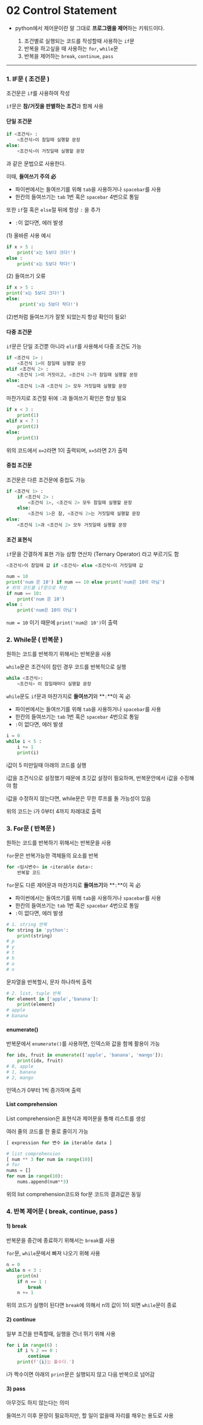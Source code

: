 # 02 Control Statement

- python에서 제어문이란 말 그대로 **프로그램을 제어**하는 키워드이다.

    1)  조건별로 실행되는 코드를 작성할때 사용하는 `if`문
    2)  반복을 하고싶을 때 사용하는 `for`, `while`문
    3)  반복을 제어하는 `break`, `continue`, `pass` 

---
### 1. IF문 ( 조건문 )

조건문은 `if`를 사용하여 작성

`if`문은 **참/거짓을 판별하는 조건**과 함께 사용

#### 단일 조건문
```python
if <조건식> :
    <조건식>이 참일때 실행할 문장
else:
    <조건식>이 거짓일때 실행할 문장
```
과 같은 문법으로 사용한다.

이때, **들여쓰기 주의 必**
- 파이썬에서는 들여쓰기를 위해 `tab`을 사용하거나 `spacebar`를 사용
- 한칸의 들여쓰기는 `tab` 1번 혹은 `spacebar` 4번으로 통일

또한 `if`절 혹은 `else`절 뒤에 항상 `:` 을 추가
- `:`이 없다면, 에러 발생

(1) 올바른 사용 예시
```python
if x > 5 :
    print('x는 5보다 크다!')
else :
    print('x는 5보다 작다!')
```

(2) 들여쓰기 오류
```python
if x > 5 :
print('x는 5보다 크다!')
else:
     print('x는 5보다 작다!')
```

(2)번처럼 들여쓰기가 잘못 되었는지 항상 확인이 필요!

#### 다중 조건문
`if`문은 단일 조건뿐 아니라 `elif`를 사용해서 다중 조건도 가능

```python
if <조건식 1> :
    <조건식 1>이 참일때 실행할 문장
elif <조건식 2> :
    <조건식 1>이 거짓이고, <조건식 2>가 참일때 실행할 문장
else:
    <조건식 1>과 <조건식 2> 모두 거짓일때 실행할 문장
```
마찬가지로 조건절 뒤에 `:`과 들여쓰기 확인은 항상 필요

```python
if x < 3 :
    print(1)
elif x < 7 :
    print(2)
else:
    print(3)
```
위의 코드에서 `x=2`라면 1이 출력되며, `x=5`라면 2가 출력

#### 중첩 조건문 
조건문은 다른 조건문에 중첩도 가능

```python
if <조건식 1> :
    if <조건식 2> :
        <조건식 1>, <조건식 2> 모두 참일때 실행할 문장
    else:
        <조건식 1>은 참, <조건식 2>는 거짓일때 실행할 문장
else:
    <조건식 1>과 <조건식 2> 모두 거짓일때 실행할 문장
```

#### 조건 표현식

`if`문을 간결하게 표현 가능
삼항 연산자 (Ternary Operator) 라고 부르기도 함

```python
<조건식>이 참일때 값 if <조건식> else <조건식>이 거짓일때 값
```

```python
num = 10
print('num 은 10') if num == 10 else print('num은 10이 아님')
# 위의 코드를 if문으로 작성
if num == 10:
    print('num 은 10')
else :
    print('num은 10이 아님')
```

`num = 10` 이기 때문에 `print('num은 10')`이 출력

### 2. While문 ( 반복문 )

원하는 코드를 반복하기 위해서는 반복문을 사용

`while`문은 조건식이 참인 경우 코드를 반복적으로 실행

```python
while <조건식>:
    <조건식> 이 참일때마다 실행할 문장
```

`while`문도 `if`문과 마찬가지로 **들여쓰기**와 **`:`**이 꼭 必
- 파이썬에서는 들여쓰기를 위해 `tab`을 사용하거나 `spacebar`를 사용
- 한칸의 들여쓰기는 `tab` 1번 혹은 `spacebar` 4번으로 통일
- `:`이 없다면, 에러 발생

```python
i = 0
while i < 5 :
    i += 1
    print(i)
```
i값이 5 미만일때 아래의 코드를 실행

i값을 조건식으로 설정했기 때문에 초깃값 설정이 필요하며, 반복문안에서 i값을 수정해야 함

i값을 수정하지 않는다면, while문은 무한 루프를 돌 가능성이 있음

위의 코드는 i가 0부터 4까지 차례대로 출력

### 3. For문 ( 반복문 )

원하는 코드를 반복하기 위해서는 반복문을 사용

`for`문은 반복가능한 객체들의 요소를 반복

```python
for <임시변수> in <iterable data>:
    반복할 코드
```

`for`문도 다른 제어문과 마찬가지로 **들여쓰기**와 **`:`**이 꼭 必
- 파이썬에서는 들여쓰기를 위해 `tab`을 사용하거나 `spacebar`를 사용
- 한칸의 들여쓰기는 `tab` 1번 혹은 `spacebar` 4번으로 통일
- `:`이 없다면, 에러 발생

```python
# 1. string 반복
for string in 'python':
    print(string)
# p
# y
# t
# h
# o
# n
```
문자열을 반복할시, 문자 하나하씩 출력

```python
# 2. list, tuple 반복
for element in ['apple','banana']:
    print(element)
# apple
# banana
```

#### enumerate()

반복문에서 `enumerate()`를  사용하면, 인덱스와 값을 함께 활용이 가능
```python
for idx, fruit in enumerate(['apple', 'banana', 'mango']):
    print(idx, fruit)
# 0, apple
# 1, banana
# 2, mango
```

인덱스가 0부터 1씩 증가하며 출력

#### List comprehension

List comprehension은 표현식과 제어문을 통해 리스트를 생성

여러 줄의 코드를 한 줄로 줄이기 가능

```python
[ expression for 변수 in iterable data ]
```

```python
# list comprehension
[ num ** 3 for num in range(10)]
# for
nums = []
for num in range(10):
    nums.append(num**3)
```

위의 list comprehension코드와 for문 코드의 결과값은 동일

### 4. 반복 제어문 ( break, continue, pass )

#### 1) break

반복문을 중간에 종료하기 위해서는  `break`를 사용

`for`문, `while`문에서 빠져 나오기 위해 사용

```python
n = 0
while n < 3 :
    print(n)
    if n == 1 :
        break
    n += 1
```

위의 코드가 실행이 된다면 `break`에 의해서 n의 값이 1이 되면 `while`문이 종료

#### 2) continue

일부 조건을 만족할때, 실행을 건너 뛰기 위해 사용

```python
for i in range(6) :
    if i % 2 == 0 :
        continue
    print(f'{i}는 홀수다.')
```

i가 짝수이면 아래의 `print`문은 실행되지 않고 다음 반복으로 넘어감

#### 3) pass

아무것도 하지 않는다는 의미

들여쓰기 이후 문장이 필요하지만, 할 일이 없을때 자리를 채우는 용도로 사용

